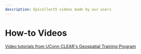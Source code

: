 ```yaml
---
description: Epicollect5 videos made by our users
---
```


# How-to Videos

[Video tutorials from UConn CLEAR's Geospatial Training Program](https://kaltura.uconn.edu/channel/Geospatial+Training+Program/167917321)
